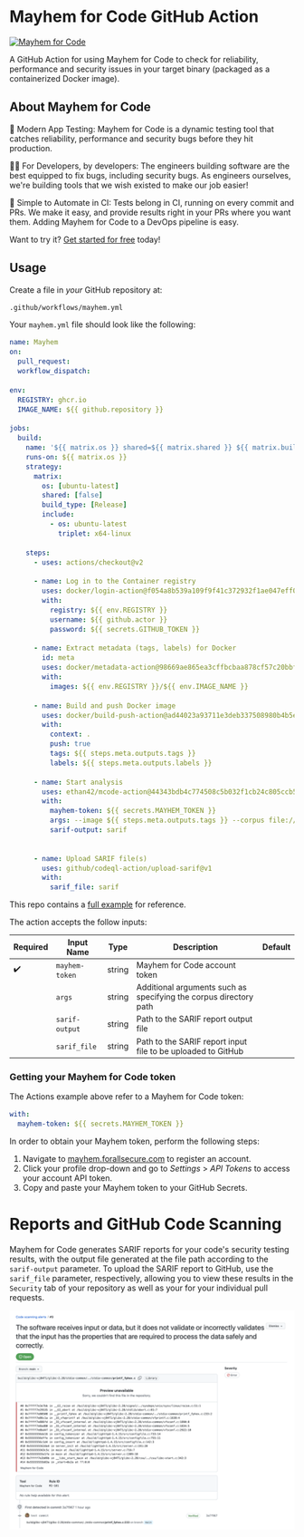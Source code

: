 # Mayhem for Code GitHub Action

[![Mayhem for Code](https://drive.google.com/uc?export=view&id=1JXEbfCDMMwwnDaOgs5-XlPWQwZR93fv4)](http://mayhem.forallsecure.com/)

A GitHub Action for using Mayhem for Code to check for reliability, performance and security issues in your target binary (packaged as a containerized Docker image).

## About Mayhem for Code

🧪 Modern App Testing: Mayhem for Code is a dynamic testing tool that catches reliability, performance and security bugs before they hit production.

🧑‍💻 For Developers, by developers: The engineers building software are the best equipped to fix bugs, including security bugs. As engineers ourselves, we're building tools that we wish existed to make our job easier!

🤖 Simple to Automate in CI: Tests belong in CI, running on every commit and PRs. We make it easy, and provide results right in your PRs where you want them. Adding Mayhem for Code to a DevOps pipeline is easy.

Want to try it? [Get started for free](https://forallsecure.com/mayhem-free) today!

## Usage

Create a file in *your* GitHub repository at:

```sh
.github/workflows/mayhem.yml
```

Your `mayhem.yml` file should look like the following:

```yaml
name: Mayhem
on:
  pull_request:
  workflow_dispatch:

env:
  REGISTRY: ghcr.io
  IMAGE_NAME: ${{ github.repository }}

jobs:
  build:
    name: '${{ matrix.os }} shared=${{ matrix.shared }} ${{ matrix.build_type }}'
    runs-on: ${{ matrix.os }}
    strategy:
      matrix:
        os: [ubuntu-latest]
        shared: [false]
        build_type: [Release]
        include:
          - os: ubuntu-latest
            triplet: x64-linux

    steps:
      - uses: actions/checkout@v2

      - name: Log in to the Container registry
        uses: docker/login-action@f054a8b539a109f9f41c372932f1ae047eff08c9
        with:
          registry: ${{ env.REGISTRY }}
          username: ${{ github.actor }}
          password: ${{ secrets.GITHUB_TOKEN }}

      - name: Extract metadata (tags, labels) for Docker
        id: meta
        uses: docker/metadata-action@98669ae865ea3cffbcbaa878cf57c20bbf1c6c38
        with:
          images: ${{ env.REGISTRY }}/${{ env.IMAGE_NAME }}

      - name: Build and push Docker image
        uses: docker/build-push-action@ad44023a93711e3deb337508980b4b5e9bcdc5dc
        with:
          context: .
          push: true
          tags: ${{ steps.meta.outputs.tags }}
          labels: ${{ steps.meta.outputs.labels }}

      - name: Start analysis
        uses: ethan42/mcode-action@44343bdb4c774508c5b032f1cb24c805ccb5167e
        with:
          mayhem-token: ${{ secrets.MAYHEM_TOKEN }}
          args: --image ${{ steps.meta.outputs.tags }} --corpus file://mayhem/corpus
          sarif-output: sarif


      - name: Upload SARIF file(s)
        uses: github/codeql-action/upload-sarif@v1
        with:
          sarif_file: sarif
```

This repo contains a [full example](workflow.yml) for reference.

The action accepts the follow inputs:

| Required | Input Name | Type | Description | Default
| --- | --- | --- | --- | ---
| ✔️ | `mayhem-token` | string | Mayhem for Code account token | 
|   | `args` | string | Additional arguments such as specifying the corpus directory path | 
|   | `sarif-output` | string | Path to the SARIF report output file | 
|   | `sarif_file` | string | Path to the SARIF report input file to be uploaded to GitHub | 

### Getting your Mayhem for Code token

The Actions example above refer to a Mayhem for Code token:

```yaml
with:
  mayhem-token: ${{ secrets.MAYHEM_TOKEN }}
```

In order to obtain your Mayhem token, perform the following steps:

1. Navigate to [mayhem.forallsecure.com](mayhem.forallsecure.com) to register an account.
2. Click your profile drop-down and go to *Settings* > *API Tokens* to access your account API token.
3. Copy and paste your Mayhem token to your GitHub Secrets.

# Reports and GitHub Code Scanning

Mayhem for Code generates SARIF reports for your code's security testing results, with the output file generated at the file path according to the `sarif-output` parameter. To upload the SARIF report to GitHub, use the `sarif_file` parameter, respectively, allowing you to view these results in the `Security` tab of your repository as well as your for your individual pull requests.

![code-scanning-alert](code-scanning-alert.png)